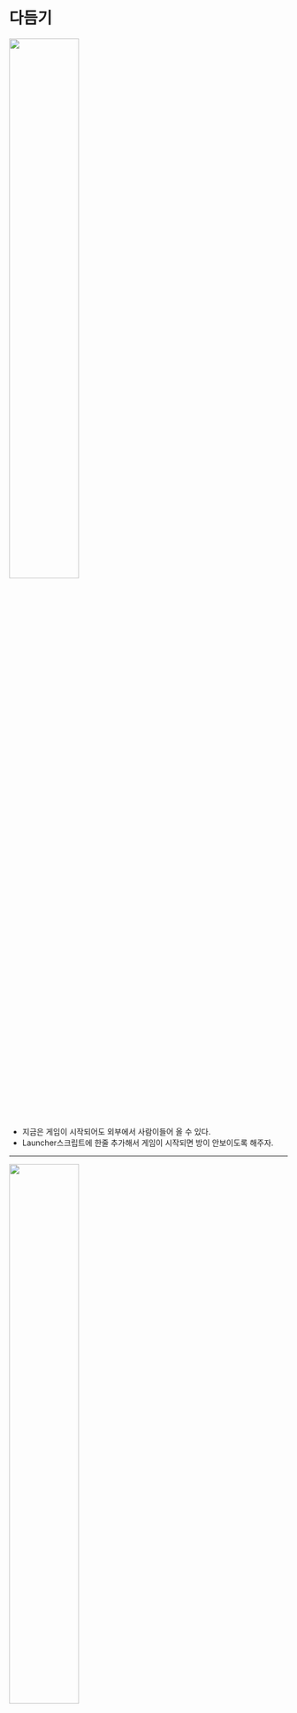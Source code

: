 다듬기
=======================
<img src="https://github.com/isp829/3dunitymulty/blob/master/images/lecture9/lecture9-1/9-1-1.PNG" width="50%">  

* 지금은 게임이 시작되어도 외부에서 사람이들어 올 수 있다.  
* Launcher스크립트에 한줄 추가해서 게임이 시작되면 방이 안보이도록 해주자.  

---------------------------   
<img src="https://github.com/isp829/3dunitymulty/blob/master/images/lecture9/lecture9-1/9-1-2.PNG" width="50%">  
<img src="https://github.com/isp829/3dunitymulty/blob/master/images/lecture9/lecture9-1/9-1-3.PNG" width="50%">  

* 테스트 해보면 게임이 시작되면 방목록에서 사라진다. 

---------------------------   
<img src="https://github.com/isp829/3dunitymulty/blob/master/images/lecture9/lecture9-1/9-1-4.PNG" width="50%">  

* 지금은 게임오버되면 그냥 고정된 카메라 시점으로 보인다.  
* 게임오버되면 자유롭게 게임을 관전하게 수정해주자.  
* Game Object를 만들고 watcher라 이름붙여주자.  

---------------------------   
<img src="https://github.com/isp829/3dunitymulty/blob/master/images/lecture9/lecture9-1/9-1-5.PNG" width="50%">  

* Rigidbody를 넣어준다.  

---------------------------   
<img src="https://github.com/isp829/3dunitymulty/blob/master/images/lecture9/lecture9-1/9-1-6.PNG" width="50%">  

* Watcher안에 CameraHolder를 넣어주고 그안에 카메라, 그리고 그안에 TMP를 넣어주자.  

---------------------------   
<img src="https://github.com/isp829/3dunitymulty/blob/master/images/lecture9/lecture9-1/9-1-7.PNG" width="50%">  

* 글자 크기와 색깔 위치를 조절해주자.  

---------------------------   
<img src="https://github.com/isp829/3dunitymulty/blob/master/images/lecture9/lecture9-1/9-1-8.png" width="50%">  

* Canvas도 설정을 해주자.  

---------------------------   
<img src="https://github.com/isp829/3dunitymulty/blob/master/images/lecture9/lecture9-1/9-1-9.PNG" width="50%">  

* DieCamera 스크립트를 작성해주자.  

---------------------------   
<img src="https://github.com/isp829/3dunitymulty/blob/master/images/lecture9/lecture9-1/9-1-10.PNG" width="100%">  

* 플레이어 움직이는 스크립트랑 똑같은 구조다.  

---------------------------   
<img src="https://github.com/isp829/3dunitymulty/blob/master/images/lecture9/lecture9-1/9-1-11.png" width="100%">  

* BuildSettings=>ProjectSettings=>InputManager에서 Jump의 음수버튼을 x로 설정해주자.  
* 이렇게 되면 관전 카메라는 스페이스바를 누르면 위로 올라가고 x를 누르면 아래로 내려가면서 떠다닐꺼다.  

---------------------------   
<img src="https://github.com/isp829/3dunitymulty/blob/master/images/lecture9/lecture9-1/9-1-12.PNG" width="50%">  

* Watcher에 DieCamera스크립트를 넣어주고 설정을 해주자.  

---------------------------   
<img src="https://github.com/isp829/3dunitymulty/blob/master/images/lecture9/lecture9-1/9-1-13.PNG" width="50%">  

* 실행해보면 잘된다.  

---------------------------   
<img src="https://github.com/isp829/3dunitymulty/blob/master/images/lecture9/lecture9-1/9-1-14.PNG" width="50%">  

* 맵에 여러 지형지물도 더 넣고 사람들도 불러서 게임을 즐겨보자

---------------------------   
[목차로](https://github.com/isp829/3dunitymulty/blob/master/README.md)  
[다음](https://github.com/isp829/3dunitymulty/blob/master/lecture/lecture10-1.md)  
-----------------------------   
